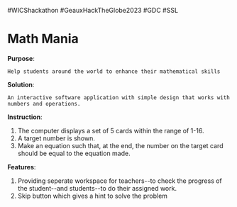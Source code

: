 #WICShackathon #GeauxHackTheGlobe2023 #GDC #SSL

# **Math Mania**

**Purpose**:

    Help students around the world to enhance their mathematical skills 
**Solution**:

    An interactive software application with simple design that works with numbers and operations.
**Instruction**:

  1.	The computer displays a set of 5 cards within the range of 1-16. 
  2.	A target number is shown.
  3.	Make an equation such that, at the end, the number on the target card should be equal to the equation made.

**Features**: 

  1. Providing seperate workspace for teachers--to check the progress of the student--and students--to do their assigned work. 
  2. Skip button which gives a hint to solve the problem
